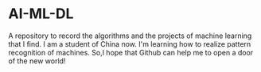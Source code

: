 # AI-ML-DL
A repository to record the algorithms and the projects of machine learning that I find.
I am a student of China now.
I'm learning how to realize pattern recognition of machines.
So,I hope that Github can help me to open a door of the new world!
